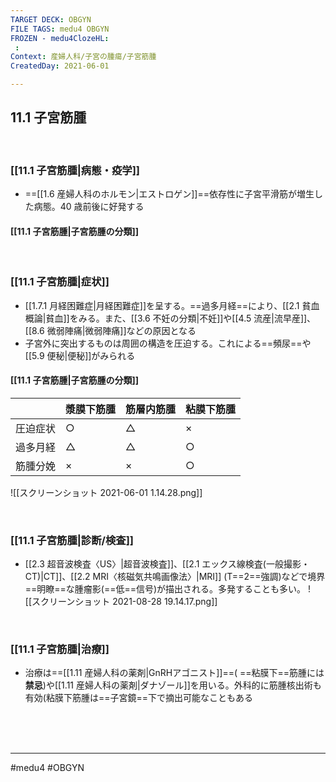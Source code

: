 ```yaml
---
TARGET DECK: OBGYN
FILE TAGS: medu4 OBGYN
FROZEN - medu4ClozeHL:
 : 
Context: 産婦人科/子宮の腫瘍/子宮筋腫
CreatedDay: 2021-06-01

---
```


## 11.1 子宮筋腫

<br>

### [[11.1 子宮筋腫|病態・疫学]]
* ==[[1.6 産婦人科のホルモン|エストロゲン]]==依存性に子宮平滑筋が増生した病態。40 歳前後に好発する
<!--ID: 1622523511192-->



#### [[11.1 子宮筋腫|子宮筋腫の分類]]


<br>

### [[11.1 子宮筋腫|症状]]
* [[1.7.1 月経困難症|月経困難症]]を呈する。==過多月経==により、[[2.1 貧血概論|貧血]]をみる。また、[[3.6 不妊の分類|不妊]]や[[4.5 流産|流早産]]、[[8.6 微弱陣痛|微弱陣痛]]などの原因となる
* 子宮外に突出するものは周囲の構造を圧迫する。これによる==頻尿==や[[5.9 便秘|便秘]]がみられる
<!--ID: 1622523511198-->


#### [[11.1 子宮筋腫|子宮筋腫の分類]]
| |漿膜下筋腫|筋層内筋腫|粘膜下筋腫|
|---|---|---|---|
|圧迫症状|○|△|×|
|過多月経|△|△|○|
|筋腫分娩|×|×|○|

![[スクリーンショット 2021-06-01 1.14.28.png]]



<br>

### [[11.1 子宮筋腫|診断/検査]]
* [[2.3 超音波検査〈US〉|超音波検査]]、[[2.1 エックス線検査(一般撮影・CT)|CT]]、[[2.2 MRI〈核磁気共鳴画像法〉|MRI]] (T==2==強調)などで境界==明瞭==な腫瘤影(==低==信号)が描出される。多発することも多い。
![[スクリーンショット 2021-08-28 19.14.17.png]]
<!--ID: 1655256308421-->




<br>

### [[11.1 子宮筋腫|治療]]
* 治療は==[[1.11 産婦人科の薬剤|GnRHアゴニスト]]==( ==粘膜下==筋腫には**禁忌**)や[[1.11 産婦人科の薬剤|ダナゾール]]を用いる。外科的に筋腫核出術も有効(粘膜下筋腫は==子宮鏡==下で摘出可能なこともある
<!--ID: 1622523511210-->



<br><br><br>

---
#medu4 #OBGYN
